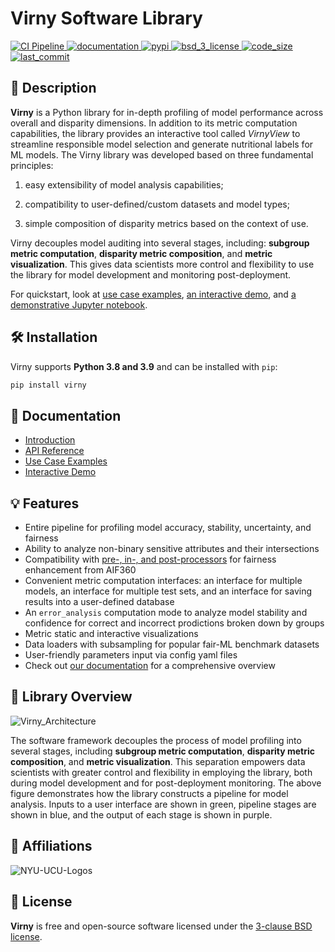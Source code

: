 # Virny Software Library

<p align="left">
  <!-- Tests -->
  <a href="https://github.com/DataResponsibly/Virny/actions/workflows/ci.yml">
    <img src="https://github.com/DataResponsibly/Virny/actions/workflows/ci.yml/badge.svg" alt="CI Pipeline">
  </a>
  <!-- Documentation -->
  <a href="https://dataresponsibly.github.io/Virny/">
    <img src="https://img.shields.io/website?label=docs&style=flat-square&url=https://dataresponsibly.github.io/Virny/" alt="documentation">
  </a>
  <!-- PyPI -->
  <a href="https://pypi.org/project/virny">
    <img src="https://img.shields.io/pypi/v/virny.svg?label=release&color=blue&style=flat-square" alt="pypi">
  </a>
  <!-- License -->
  <a href="https://en.wikipedia.org/wiki/BSD_licenses#3-clause_license_(%22BSD_License_2.0%22,_%22Revised_BSD_License%22,_%22New_BSD_License%22,_or_%22Modified_BSD_License%22)">
    <img src="https://img.shields.io/badge/License-BSD%203--Clause-blue.svg?style=flat-square" alt="bsd_3_license">
  </a>
  <!-- Code Size -->
  <a href="">
    <img src="https://img.shields.io/github/languages/code-size/DataResponsibly/Virny.svg" alt="code_size">
  </a>
  <!-- Last Commit -->
  <a href="">
    <img src="https://img.shields.io/github/last-commit/DataResponsibly/Virny.svg" alt="last_commit">
  </a>
</p>


## 📜 Description

**Virny** is a Python library for in-depth profiling of model performance across overall and disparity dimensions.
In addition to its metric computation capabilities, the library provides an interactive tool called _VirnyView_
to streamline responsible model selection and generate nutritional labels for ML models.
The Virny library was developed based on three fundamental principles:

1) easy extensibility of model analysis capabilities;

2) compatibility to user-defined/custom datasets and model types;

3) simple composition of disparity metrics based on the context of use.

Virny decouples model auditing into several stages, including: **subgroup metric computation**, **disparity metric composition**,
and **metric visualization**. This gives data scientists more control and flexibility to use the library
for model development and monitoring post-deployment.

For quickstart, look at [use case examples](https://dataresponsibly.github.io/Virny/examples/Multiple_Models_Interface_Use_Case/), [an interactive demo](https://huggingface.co/spaces/denys-herasymuk/virny-demo), and [a demonstrative Jupyter notebook](https://huggingface.co/spaces/denys-herasymuk/virny-demo/blob/main/notebooks/ACS_Income_Demo.ipynb).


## 🛠 Installation

Virny supports **Python 3.8 and 3.9** and can be installed with `pip`:

```bash
pip install virny
```


## 📒 Documentation

* [Introduction](https://dataresponsibly.github.io/Virny/)
* [API Reference](https://dataresponsibly.github.io/Virny/api/overview/)
* [Use Case Examples](https://dataresponsibly.github.io/Virny/examples/Multiple_Models_Interface_Use_Case/)
* [Interactive Demo](https://huggingface.co/spaces/denys-herasymuk/virny-demo)


## 💡 Features

* Entire pipeline for profiling model accuracy, stability, uncertainty, and fairness
* Ability to analyze non-binary sensitive attributes and their intersections
* Compatibility with [pre-, in-, and post-processors](https://aif360.readthedocs.io/en/latest/modules/algorithms.html#) for fairness enhancement from AIF360
* Convenient metric computation interfaces: an interface for multiple models, an interface for multiple test sets, and an interface for saving results into a user-defined database
* An `error_analysis` computation mode to analyze model stability and confidence for correct and incorrect prodictions broken down by groups
* Metric static and interactive visualizations
* Data loaders with subsampling for popular fair-ML benchmark datasets
* User-friendly parameters input via config yaml files
* Check out [our documentation](https://dataresponsibly.github.io/Virny/) for a comprehensive overview


## 📖 Library Overview

![Virny_Architecture](https://github.com/DataResponsibly/Virny/assets/42843889/91620e0f-11ff-4093-8fb6-c88c90bff711)

The software framework decouples the process of model profiling into several stages, including **subgroup metric computation**,
**disparity metric composition**, and **metric visualization**. This separation empowers data scientists with greater control and
flexibility in employing the library, both during model development and for post-deployment monitoring. The above figure demonstrates
how the library constructs a pipeline for model analysis. Inputs to a user interface are shown in green, pipeline stages are shown in blue,
and the output of each stage is shown in purple.


## 🤗 Affiliations

![NYU-UCU-Logos](https://user-images.githubusercontent.com/42843889/216840888-071bf184-f0e3-4a3e-94dc-c0d1c7784143.png)


## 📝 License

**Virny** is free and open-source software licensed under the [3-clause BSD license](https://github.com/DataResponsibly/Virny/blob/main/LICENSE).
